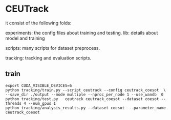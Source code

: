 
# CEUTrack

it consist of the following folds:

experiments: the config files about training and testing.
lib: details about model and training

scripts: many scripts for dataset preprocess.

tracking: tracking and evaluation scripts.


## train
    export CUDA_VISIBLE_DEVICES=6
    python tracking/train.py --script ceutrack --config ceutrack_coesot  \
    --save_dir ./output --mode multiple --nproc_per_node 1 --use_wandb  0
    python tracking/test.py   ceutrack ceutrack_coesot --dataset coesot --threads 4 --num_gpus 1
    python tracking/analysis_results.py --dataset coesot  --parameter_name ceutrack_coesot
